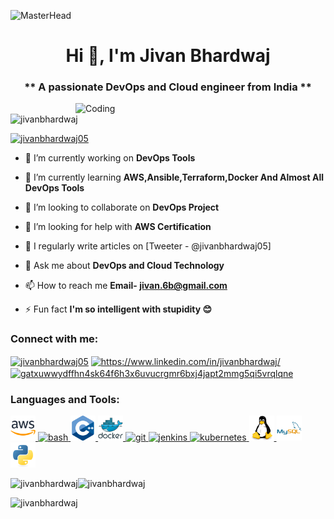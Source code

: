 ![MasterHead](https://pbs.twimg.com/media/Fh2GdP3VQAAqvRt?format=jpg&name=900x900)
<h1 align="center">Hi 👋, I'm Jivan Bhardwaj</h1>
<h3 align="center"> ** A passionate DevOps and Cloud engineer from India ** </h3>
<img align="right" alt="Coding" width="400" src="https://cdn.dribbble.com/users/1162077/screenshots/4649464/skatter-programmer_still_2x.gif?compress=1&resize=400x300")


<p align="left"> <img src="https://komarev.com/ghpvc/?username=jivanbhardwaj&label=Profile%20views&color=0e75b6&style=flat" alt="jivanbhardwaj" /> </p>

<p align="left"> <a href="https://twitter.com/jivanbhardwaj05" target="blank"><img src="https://img.shields.io/twitter/follow/jivanbhardwaj05?logo=twitter&style=for-the-badge" alt="jivanbhardwaj05" /></a> </p>

- 🔭 I’m currently working on **DevOps Tools**

- 🌱 I’m currently learning **AWS,Ansible,Terraform,Docker And Almost All DevOps Tools**

- 👯 I’m looking to collaborate on **DevOps Project**

- 🤝 I’m looking for help with **AWS Certification**

- 📝 I regularly write articles on [Tweeter - @jivanbhardwaj05]

- 💬 Ask me about **DevOps and Cloud Technology**

- 📫 How to reach me **Email- jivan.6b@gmail.com**

- ⚡ Fun fact **I'm so intelligent with stupidity 😊**

<h3 align="left">Connect with me:</h3>
<p align="left">
<a href="https://twitter.com/jivanbhardwaj05" target="blank"><img align="center" src="https://raw.githubusercontent.com/rahuldkjain/github-profile-readme-generator/master/src/images/icons/Social/twitter.svg" alt="jivanbhardwaj05" height="30" width="40" /></a>
<a href="https://linkedin.com/in/https://www.linkedin.com/in/jivanbhardwaj/" target="blank"><img align="center" src="https://raw.githubusercontent.com/rahuldkjain/github-profile-readme-generator/master/src/images/icons/Social/linked-in-alt.svg" alt="https://www.linkedin.com/in/jivanbhardwaj/" height="30" width="40" /></a>
 <a href="https://www.youtube.com/c/gatxuwwydffhn4sk64f6h3x6uvucrgmr6bxj4japt2mmg5qi5vrqlqne" target="blank"><img align="center" src="https://raw.githubusercontent.com/rahuldkjain/github-profile-readme-generator/master/src/images/icons/Social/youtube.svg" alt="gatxuwwydffhn4sk64f6h3x6uvucrgmr6bxj4japt2mmg5qi5vrqlqne" height="30" width="40" /></a>
</p>

<h3 align="left">Languages and Tools:</h3>
<p align="left"> <a href="https://aws.amazon.com" target="_blank" rel="noreferrer"> <img src="https://raw.githubusercontent.com/devicons/devicon/master/icons/amazonwebservices/amazonwebservices-original-wordmark.svg" alt="aws" width="40" height="40"/> </a> <a href="https://www.gnu.org/software/bash/" target="_blank" rel="noreferrer"> <img src="https://www.vectorlogo.zone/logos/gnu_bash/gnu_bash-icon.svg" alt="bash" width="40" height="40"/> </a> <a href="https://www.w3schools.com/cpp/" target="_blank" rel="noreferrer"> <img src="https://raw.githubusercontent.com/devicons/devicon/master/icons/cplusplus/cplusplus-original.svg" alt="cplusplus" width="40" height="40"/> </a> <a href="https://www.docker.com/" target="_blank" rel="noreferrer"> <img src="https://raw.githubusercontent.com/devicons/devicon/master/icons/docker/docker-original-wordmark.svg" alt="docker" width="40" height="40"/> </a> <a href="https://git-scm.com/" target="_blank" rel="noreferrer"> <img src="https://www.vectorlogo.zone/logos/git-scm/git-scm-icon.svg" alt="git" width="40" height="40"/> </a> <a href="https://www.jenkins.io" target="_blank" rel="noreferrer"> <img src="https://www.vectorlogo.zone/logos/jenkins/jenkins-icon.svg" alt="jenkins" width="40" height="40"/> </a> <a href="https://kubernetes.io" target="_blank" rel="noreferrer"> <img src="https://www.vectorlogo.zone/logos/kubernetes/kubernetes-icon.svg" alt="kubernetes" width="40" height="40"/> </a> <a href="https://www.linux.org/" target="_blank" rel="noreferrer"> <img src="https://raw.githubusercontent.com/devicons/devicon/master/icons/linux/linux-original.svg" alt="linux" width="40" height="40"/> </a> <a href="https://www.mysql.com/" target="_blank" rel="noreferrer"> <img src="https://raw.githubusercontent.com/devicons/devicon/master/icons/mysql/mysql-original-wordmark.svg" alt="mysql" width="40" height="40"/> </a> <a href="https://www.python.org" target="_blank" rel="noreferrer"> <img src="https://raw.githubusercontent.com/devicons/devicon/master/icons/python/python-original.svg" alt="python" width="40" height="40"/> </a> </p>

<p><img align="left" src="https://github-readme-streak-stats.herokuapp.com/?user=jivanbhardwaj&" alt="jivanbhardwaj" /></p>

<p>&nbsp;<img align="left" src="https://github-readme-stats.vercel.app/api?username=jivanbhardwaj&show_icons=true&locale=en" alt="jivanbhardwaj" /></p>

<p><img align="left" src="https://github-readme-stats.vercel.app/api/top-langs?username=jivanbhardwaj&show_icons=true&locale=en&layout=compact" alt="jivanbhardwaj" /></p>



